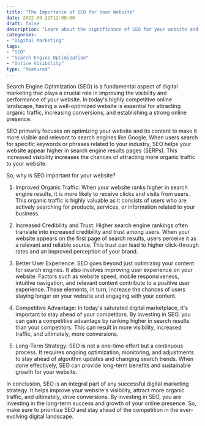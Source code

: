 ```yaml
--- 
title: "The Importance of SEO for Your Website" 
date: 2022-09-22T12:00:00 
draft: false 
description: "Learn about the significance of SEO for your website and how it can improve your online presence." 
categories: 
- "Digital Marketing" 
tags: 
- "SEO" 
- "Search Engine Optimization" 
- "Online Visibility" 
type: "featured" 
--- 
```


Search Engine Optimization (SEO) is a fundamental aspect of digital marketing that plays a crucial role in improving the visibility and performance of your website. In today's highly competitive online landscape, having a well-optimized website is essential for attracting organic traffic, increasing conversions, and establishing a strong online presence.

SEO primarily focuses on optimizing your website and its content to make it more visible and relevant to search engines like Google. When users search for specific keywords or phrases related to your industry, SEO helps your website appear higher in search engine results pages (SERPs). This increased visibility increases the chances of attracting more organic traffic to your website.

So, why is SEO important for your website?

1. Improved Organic Traffic: When your website ranks higher in search engine results, it is more likely to receive clicks and visits from users. This organic traffic is highly valuable as it consists of users who are actively searching for products, services, or information related to your business.

2. Increased Credibility and Trust: Higher search engine rankings often translate into increased credibility and trust among users. When your website appears on the first page of search results, users perceive it as a relevant and reliable source. This trust can lead to higher click-through rates and an improved perception of your brand.

3. Better User Experience: SEO goes beyond just optimizing your content for search engines. It also involves improving user experience on your website. Factors such as website speed, mobile responsiveness, intuitive navigation, and relevant content contribute to a positive user experience. These elements, in turn, increase the chances of users staying longer on your website and engaging with your content.

4. Competitive Advantage: In today's saturated digital marketplace, it's important to stay ahead of your competitors. By investing in SEO, you can gain a competitive advantage by ranking higher in search results than your competitors. This can result in more visibility, increased traffic, and ultimately, more conversions.

5. Long-Term Strategy: SEO is not a one-time effort but a continuous process. It requires ongoing optimization, monitoring, and adjustments to stay ahead of algorithm updates and changing search trends. When done effectively, SEO can provide long-term benefits and sustainable growth for your website.

In conclusion, SEO is an integral part of any successful digital marketing strategy. It helps improve your website's visibility, attract more organic traffic, and ultimately, drive conversions. By investing in SEO, you are investing in the long-term success and growth of your online presence. So, make sure to prioritize SEO and stay ahead of the competition in the ever-evolving digital landscape.
